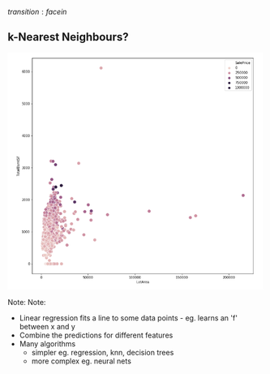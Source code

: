 $transition: facein$

## k-Nearest Neighbours?

<img src="images/top_plot.png" width="700px"/>

Note:
 Note:
 - Linear regression fits a line to some data points - eg. learns an 'f' between x and y
 - Combine the predictions for different features
 - Many algorithms
   - simpler eg. regression, knn, decision trees
   - more complex eg. neural nets
 
 